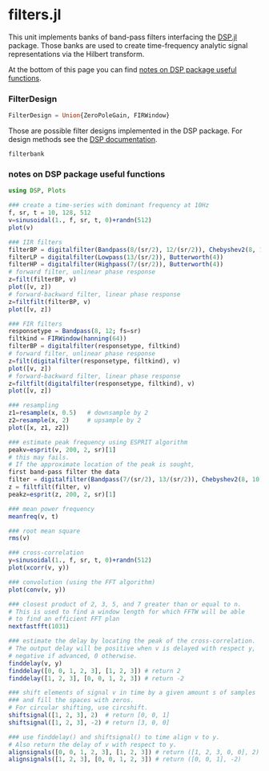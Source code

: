 # filters.jl

This unit implements banks of band-pass filters interfacing the [DSP.jl](https://github.com/JuliaDSP/DSP.jl) package. Those banks
are used to create time-frequency analytic signal representations
via the Hilbert transform.

At the bottom of this page you can find [notes on DSP package useful functions](@ref).

### FilterDesign
```julia
FilterDesign = Union{ZeroPoleGain, FIRWindow}
```

Those are possible filter designs implemented in the DSP package.
For design methods see the  [DSP documentation](https://juliadsp.github.io/DSP.jl/stable/filters/).

```@docs
filterbank
```

### notes on DSP package useful functions
```julia
using DSP, Plots

### create a time-series with dominant frequency at 10Hz
f, sr, t = 10, 128, 512
v=sinusoidal(1., f, sr, t, 0)+randn(512)
plot(v)

### IIR filters
filterBP = digitalfilter(Bandpass(8/(sr/2), 12/(sr/2)), Chebyshev2(8, 10))
filterLP = digitalfilter(Lowpass(13/(sr/2)), Butterworth(4))
filterHP = digitalfilter(Highpass(7/(sr/2)), Butterworth(4))
# forward filter, unlinear phase response
z=filt(filterBP, v)
plot([v, z])
# forward-backward filter, linear phase response
z=filtfilt(filterBP, v)
plot([v, z])

### FIR filters
responsetype = Bandpass(8, 12; fs=sr)
filtkind = FIRWindow(hanning(64))
filterBP = digitalfilter(responsetype, filtkind)
# forward filter, unlinear phase response
z=filt(digitalfilter(responsetype, filtkind), v)
plot([v, z])
# forward-backward filter, linear phase response
z=filtfilt(digitalfilter(responsetype, filtkind), v)
plot([v, z])

### resampling
z1=resample(x, 0.5)   # downsample by 2
z2=resample(x, 2)     # upsample by 2
plot([x, z1, z2])

### estimate peak frequency using ESPRIT algorithm
peakv=esprit(v, 200, 2, sr)[1]
# this may fails.
# If the approximate location of the peak is sought,
first band-pass filter the data
filter = digitalfilter(Bandpass(7/(sr/2), 13/(sr/2)), Chebyshev2(8, 10))
z = filtfilt(filter, v)
peakz=esprit(z, 200, 2, sr)[1]

### mean power frequency
meanfreq(v, t)

### root mean square
rms(v)

### cross-correlation
y=sinusoidal(1., f, sr, t, 0)+randn(512)
plot(xcorr(v, y))

### convolution (using the FFT algorithm)
plot(conv(v, y))

### closest product of 2, 3, 5, and 7 greater than or equal to n.
# This is used to find a window length for which FFTW will be able
# to find an efficient FFT plan
nextfastfft(1031)

### estimate the delay by locating the peak of the cross-correlation.
# The output delay will be positive when v is delayed with respect y,
# negative if advanced, 0 otherwise.
finddelay(v, y)
finddelay([0, 0, 1, 2, 3], [1, 2, 3]) # return 2
finddelay([1, 2, 3], [0, 0, 1, 2, 3]) # return -2

### shift elements of signal v in time by a given amount s of samples
### and fill the spaces with zeros.
# For circular shifting, use circshift.
shiftsignal([1, 2, 3], 2)  # return [0, 0, 1]
shiftsignal([1, 2, 3], -2) # return [3, 0, 0]

### use finddelay() and shiftsignal() to time align v to y.
# Also return the delay of v with respect to y.
alignsignals([0, 0, 1, 2, 3], [1, 2, 3]) # return ([1, 2, 3, 0, 0], 2)
alignsignals([1, 2, 3], [0, 0, 1, 2, 3]) # return ([0, 0, 1], -2)
```
